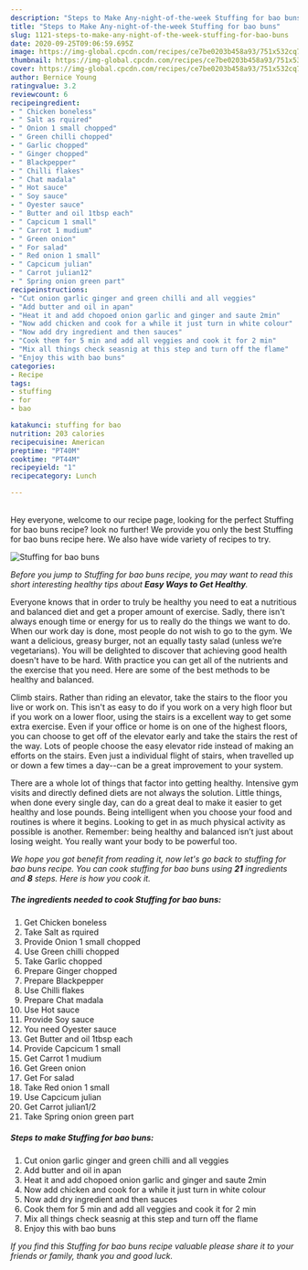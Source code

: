 ```yaml
---
description: "Steps to Make Any-night-of-the-week Stuffing for bao buns"
title: "Steps to Make Any-night-of-the-week Stuffing for bao buns"
slug: 1121-steps-to-make-any-night-of-the-week-stuffing-for-bao-buns
date: 2020-09-25T09:06:59.695Z
image: https://img-global.cpcdn.com/recipes/ce7be0203b458a93/751x532cq70/stuffing-for-bao-buns-recipe-main-photo.jpg
thumbnail: https://img-global.cpcdn.com/recipes/ce7be0203b458a93/751x532cq70/stuffing-for-bao-buns-recipe-main-photo.jpg
cover: https://img-global.cpcdn.com/recipes/ce7be0203b458a93/751x532cq70/stuffing-for-bao-buns-recipe-main-photo.jpg
author: Bernice Young
ratingvalue: 3.2
reviewcount: 6
recipeingredient:
- " Chicken boneless"
- " Salt as rquired"
- " Onion 1 small chopped"
- " Green chilli chopped"
- " Garlic chopped"
- " Ginger chopped"
- " Blackpepper"
- " Chilli flakes"
- " Chat madala"
- " Hot sauce"
- " Soy sauce"
- " Oyester sauce"
- " Butter and oil 1tbsp each"
- " Capcicum 1 small"
- " Carrot 1 mudium"
- " Green onion"
- " For salad"
- " Red onion 1 small"
- " Capcicum julian"
- " Carrot julian12"
- " Spring onion green part"
recipeinstructions:
- "Cut onion garlic ginger and green chilli and all veggies"
- "Add butter and oil in apan"
- "Heat it and add chopoed onion garlic and ginger and saute 2min"
- "Now add chicken and cook for a while it just turn in white colour"
- "Now add dry ingredient and then sauces"
- "Cook them for 5 min and add all veggies and cook it for 2 min"
- "Mix all things check seasnig at this step and turn off the flame"
- "Enjoy this with bao buns"
categories:
- Recipe
tags:
- stuffing
- for
- bao

katakunci: stuffing for bao 
nutrition: 203 calories
recipecuisine: American
preptime: "PT40M"
cooktime: "PT44M"
recipeyield: "1"
recipecategory: Lunch

---
```

<br>
Hey everyone, welcome to our recipe page, looking for the perfect Stuffing for bao buns recipe? look no further! We provide you only the best Stuffing for bao buns recipe here. We also have wide variety of recipes to try.
<br>


![Stuffing for bao buns](https://img-global.cpcdn.com/recipes/ce7be0203b458a93/751x532cq70/stuffing-for-bao-buns-recipe-main-photo.jpg)

<i>Before you jump to Stuffing for bao buns recipe, you may want to read this short interesting healthy tips about <strong>Easy Ways to Get Healthy</strong>.</i>

Everyone knows that in order to truly be healthy you need to eat a nutritious and balanced diet and get a proper amount of exercise. Sadly, there isn't always enough time or energy for us to really do the things we want to do. When our work day is done, most people do not wish to go to the gym. We want a delicious, greasy burger, not an equally tasty salad (unless we’re vegetarians). You will be delighted to discover that achieving good health doesn't have to be hard. With practice you can get all of the nutrients and the exercise that you need. Here are some of the best methods to be healthy and balanced.

Climb stairs. Rather than riding an elevator, take the stairs to the floor you live or work on. This isn't as easy to do if you work on a very high floor but if you work on a lower floor, using the stairs is a excellent way to get some extra exercise. Even if your office or home is on one of the highest floors, you can choose to get off of the elevator early and take the stairs the rest of the way. Lots of people choose the easy elevator ride instead of making an efforts on the stairs. Even just a individual flight of stairs, when travelled up or down a few times a day--can be a great improvement to your system. 

There are a whole lot of things that factor into getting healthy. Intensive gym visits and directly defined diets are not always the solution. Little things, when done every single day, can do a great deal to make it easier to get healthy and lose pounds. Being intelligent when you choose your food and routines is where it begins. Looking to get in as much physical activity as possible is another. Remember: being healthy and balanced isn’t just about losing weight. You really want your body to be powerful too. 


<i>We hope you got benefit from reading it, now let's go back to stuffing for bao buns recipe. You can cook stuffing for bao buns using <strong>21</strong> ingredients and <strong>8</strong> steps. Here is how you cook it.
</i>

##### The ingredients needed to cook Stuffing for bao buns:

1. Get  Chicken boneless
1. Take  Salt as rquired
1. Provide  Onion 1 small chopped
1. Use  Green chilli chopped
1. Take  Garlic chopped
1. Prepare  Ginger chopped
1. Prepare  Blackpepper
1. Use  Chilli flakes
1. Prepare  Chat madala
1. Use  Hot sauce
1. Provide  Soy sauce
1. You need  Oyester sauce
1. Get  Butter and oil 1tbsp each
1. Provide  Capcicum 1 small
1. Get  Carrot 1 mudium
1. Get  Green onion
1. Get  For salad
1. Take  Red onion 1 small
1. Use  Capcicum julian
1. Get  Carrot julian1/2
1. Take  Spring onion green part


##### Steps to make Stuffing for bao buns:

1. Cut onion garlic ginger and green chilli and all veggies
1. Add butter and oil in apan
1. Heat it and add chopoed onion garlic and ginger and saute 2min
1. Now add chicken and cook for a while it just turn in white colour
1. Now add dry ingredient and then sauces
1. Cook them for 5 min and add all veggies and cook it for 2 min
1. Mix all things check seasnig at this step and turn off the flame
1. Enjoy this with bao buns


<i>If you find this Stuffing for bao buns recipe valuable please share it to your friends or family, thank you and good luck.</i>
